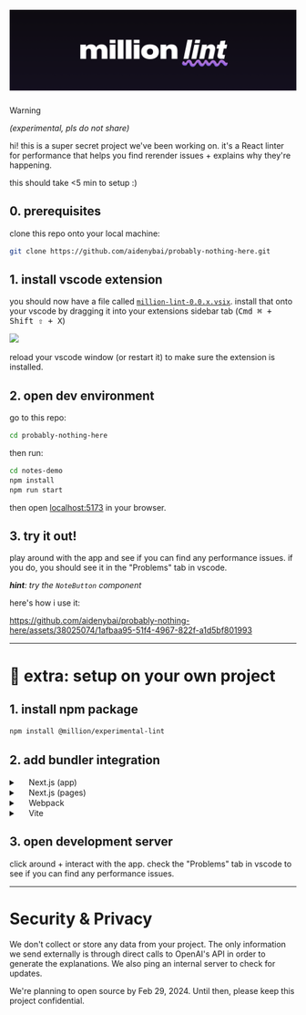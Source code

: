 # <img src="./assets/logo.png" width="600" />

> [!WARNING]
>
> _(experimental, pls do not share)_

hi! this is a super secret project we've been working on. it's a React linter for performance that helps you find rerender issues + explains why they're happening.

this should take <5 min to setup :)

## 0. prerequisites

clone this repo onto your local machine:

```bash
git clone https://github.com/aidenybai/probably-nothing-here.git
```

## 1. install vscode extension

you should now have a file called [`million-lint-0.0.x.vsix`](./million-lint-0.0.1.vsix). install that onto your vscode by dragging it into your extensions sidebar tab (<kbd>Cmd ⌘ + Shift ⇧ + X</kbd>)

<img src="./assets/installing-extension.gif" width="450" />

reload your vscode window (or restart it) to make sure the extension is installed.

## 2. open dev environment

go to this repo:

```bash
cd probably-nothing-here
```

then run:

```bash
cd notes-demo
npm install
npm run start
```

then open [localhost:5173](http://localhost:5173) in your browser.

## 3. try it out!

play around with the app and see if you can find any performance issues. if you do, you should see it in the "Problems" tab in vscode.

_**hint**: try the `NoteButton` component_

here's how i use it:

https://github.com/aidenybai/probably-nothing-here/assets/38025074/1afbaa95-51f4-4967-822f-a1d5bf801993


---

# 🚧 **extra**: setup on your own project

## 1. install npm package

```bash
npm install @million/experimental-lint
```

## 2. add bundler integration

<details>
<summary><img src="https://nextjs.org/favicon.ico" width="15" height="15" /> Next.js (app)</summary>

`next.config.mjs`

```js
import copilot from '@million/experimental-lint';

/** @type {import('next').NextConfig} */
const nextConfig = {
  reactStrictMode: true,
};

export default copilot.next(nextConfig, { rsc: true });
```

</details>

<details>
<summary><img src="https://nextjs.org/favicon.ico" width="15" height="15" /> Next.js (pages)</summary>

`next.config.mjs`

```js
import copilot from '@million/experimental-lint';

/** @type {import('next').NextConfig} */
const nextConfig = {
  reactStrictMode: true,
};

export default copilot.next(nextConfig, {});
```

</details>

<details>
<summary><img src="https://webpack.js.org/icon_150x150.png" width="15" height="15" /> Webpack</summary>

`webpack.config.js`

```js
const copilot = require('@million/experimental-lint');
module.exports = {
  plugins: [million.webpack()],
};
```

</details>

<details>

<summary><img src="https://vitejs.dev/logo.svg" width="15" height="15" /> Vite</summary>

`vite.config.js`

```js
import copilot from '@million/experimental-lint';
import react from '@vitejs/plugin-react';
import { defineConfig } from 'vite';

export default defineConfig({
  plugins: [copilot.vite(), react()],
});
```

</details>

## 3. open development server

click around + interact with the app. check the "Problems" tab in vscode to see if you can find any performance issues.

---

# Security & Privacy

We don't collect or store any data from your project. The only information we send externally is through direct calls to OpenAI's API in order to generate the explanations. We also ping an internal server to check for updates.

We're planning to open source by Feb 29, 2024. Until then, please keep this project confidential.

